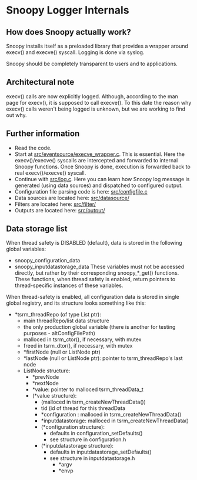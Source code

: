 # Snoopy Logger Internals



## How does Snoopy actually work?

Snoopy installs itself as a preloaded library that provides a wrapper
around execv() and execve() syscall. Logging is done via syslog.

Snoopy should be completely transparent to users and to applications.



## Architectural note

execv() calls are now explicitly logged.   Although,  according to the
man page for execv(),  it is supposed to call execve().   To this date
the reason why execv()  calls weren't being logged is unknown,  but we
are working to find out why.



## Further information

* Read the code.
* Start at [src/eventsource/execve_wrapper.c](../src/eventsource/execve_wrapper.c).
    This is essential.
    Here the execv()/execve() syscalls are intercepted and forwarded to internal
    Snoopy functions. Once Snoopy is done, execution is forwarded back to
    real execv()/execve() syscall.
* Continue with [src/log.c](../src/log.c). Here you can learn how
    Snoopy log message is generated (using data sources) and dispatched to
    configured output.
* Configuration file parsing code is here: [src/configfile.c](../src/configfile.c)
* Data sources are located here: [src/datasource/](../src/datasource/)
* Filters are located here: [src/filter/](../src/filter/)
* Outputs are located here: [src/output/](../src/output/)



## Data storage list

When thread safety is DISABLED (default), data is stored in the following global
variables:
- snoopy_configuration_data
- snoopy_inputdatastorage_data
These variables must not be accessed directly, but rather by their corresponding
snoopy_*_get() functions. These functions, when thread safety is enabled, return
pointers to thread-specific instances of these variables.


When thread-safety is enabled, all configuration data is stored in single global
registry, and its structure looks something like this:

- *tsrm_threadRepo (of type List ptr):
    - main threadRepo/list data structure
    - the only production global variable (there is another for testing purposes - altConfigFilePath)
    - malloced in tsrm_ctor(), if necessary, with mutex
    - freed in tsrm_dtor(), if necessary, with mutex
    - *firstNode (null or ListNode ptr)
    - *lastNode  (null or ListNode ptr): pointer to tsrm_threadRepo's last node
    - ListNode structure:
        - *prevNode
        - *nextNode
        - *value: pointer to malloced tsrm_threadData_t
        - (*value structure):
            - (malloced in tsrm_createNewThreadData())
            - tid (id of thread for this threadData
            - *configuration   : malloced in tsrm_createNewThreadData()
            - *inputdatastorage: malloced in tsrm_createNewThreadData()
            - (*configuration structure):
                - defaults in configuration_setDefaults()
                - see structure in configuration.h
            - (*inputdatastorage structure):
                - defaults in inputdatastorage_setDefaults()
                - see structure in inputdatastorage.h
                    - *argv
                    - *envp
